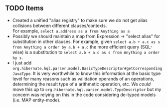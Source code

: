 TODO Items
----------

* Created a unified "alias registry" to make sure we do not get alias collisions between different clauses/contexts.  
For example, `select a.address as a from Anything as a`
* Possibly we should maintain a map from Expression -> "select alias" for substitution in other clauses.  For example,
given `select a.b + a.c as s from Anything a order by a.b + a.c` the more efficient query (SQL-wise) is a substitution to
`select a.b + a.c as s from Anything a order by s`.
* I just add `org.hibernate.hql.parser.model.BasicTypeDescriptor#getCorrespondingJavaType`.  It is very worthwhile to
know this information at the basic type level for many reasons such as validation operands of an operations, 
determining the result type of a arithmetic operation, etc.  We *could* move this up to `org.hibernate.hql.parser.model.TypeDescriptor`
but my concern was relying on this in the code considering de-typed models (i.e. MAP entity-mode).